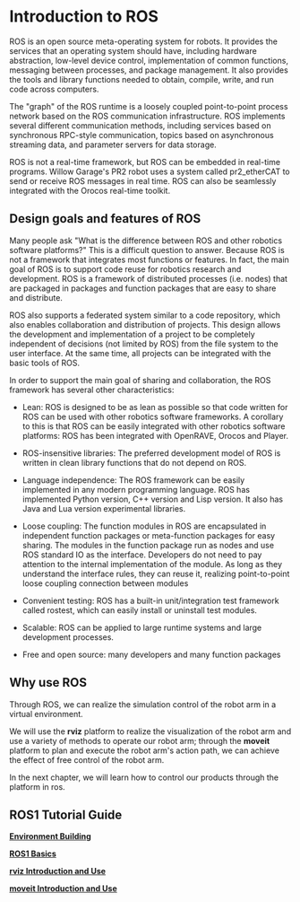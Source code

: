 # Introduction to ROS

ROS is an open source meta-operating system for robots. It provides the services that an operating system should have, including hardware abstraction, low-level device control, implementation of common functions, messaging between processes, and package management. It also provides the tools and library functions needed to obtain, compile, write, and run code across computers.

The "graph" of the ROS runtime is a loosely coupled point-to-point process network based on the ROS communication infrastructure. ROS implements several different communication methods, including services based on synchronous RPC-style communication, topics based on asynchronous streaming data, and parameter servers for data storage.

ROS is not a real-time framework, but ROS can be embedded in real-time programs. Willow Garage's PR2 robot uses a system called pr2_etherCAT to send or receive ROS messages in real time. ROS can also be seamlessly integrated with the Orocos real-time toolkit.

## Design goals and features of ROS

Many people ask "What is the difference between ROS and other robotics software platforms?" This is a difficult question to answer. Because ROS is not a framework that integrates most functions or features. In fact, the main goal of ROS is to support code reuse for robotics research and development. ROS is a framework of distributed processes (i.e. nodes) that are packaged in packages and function packages that are easy to share and distribute.

ROS also supports a federated system similar to a code repository, which also enables collaboration and distribution of projects. This design allows the development and implementation of a project to be completely independent of decisions (not limited by ROS) from the file system to the user interface. At the same time, all projects can be integrated with the basic tools of ROS.

In order to support the main goal of sharing and collaboration, the ROS framework has several other characteristics:

* Lean: ROS is designed to be as lean as possible so that code written for ROS can be used with other robotics software frameworks. A corollary to this is that ROS can be easily integrated with other robotics software platforms: ROS has been integrated with OpenRAVE, Orocos and Player.

* ROS-insensitive libraries: The preferred development model of ROS is written in clean library functions that do not depend on ROS.

* Language independence: The ROS framework can be easily implemented in any modern programming language. ROS has implemented Python version, C++ version and Lisp version. It also has Java and Lua version experimental libraries.
* Loose coupling: The function modules in ROS are encapsulated in independent function packages or meta-function packages for easy sharing. The modules in the function package run as nodes and use ROS standard IO as the interface. Developers do not need to pay attention to the internal implementation of the module. As long as they understand the interface rules, they can reuse it, realizing point-to-point loose coupling connection between modules
* Convenient testing: ROS has a built-in unit/integration test framework called rostest, which can easily install or uninstall test modules.
* Scalable: ROS can be applied to large runtime systems and large development processes.
* Free and open source: many developers and many function packages

## Why use ROS

Through ROS, we can realize the simulation control of the robot arm in a virtual environment.

We will use the **rviz** platform to realize the visualization of the robot arm and use a variety of methods to operate our robot arm; through the **moveit** platform to plan and execute the robot arm's action path, we can achieve the effect of free control of the robot arm.

In the next chapter, we will learn how to control our products through the platform in ros.

## ROS1 Tutorial Guide

**[Environment Building](./12.1.2-EnvironmentBuilding.md)**

**[ROS1 Basics](12.1.3-ROS_Basics.md)**

**[rviz Introduction and Use](12.1.4-rivzIntroductionAndUse/README.md)**

**[moveit Introduction and Use](12.1.5-Moveit/README.md)**